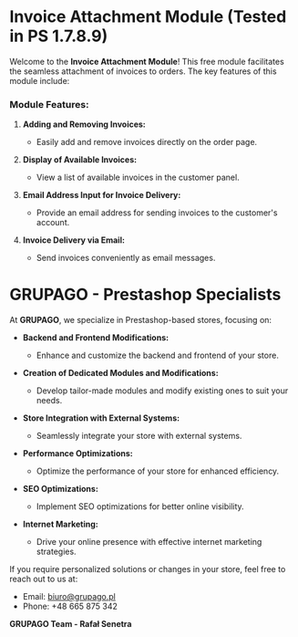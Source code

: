 # Invoice Attachment Module (Tested in PS 1.7.8.9)

Welcome to the **Invoice Attachment Module**! This free module facilitates the seamless attachment of invoices to orders. The key features of this module include:

### Module Features:

1. **Adding and Removing Invoices:**
   - Easily add and remove invoices directly on the order page.

2. **Display of Available Invoices:**
   - View a list of available invoices in the customer panel.

3. **Email Address Input for Invoice Delivery:**
   - Provide an email address for sending invoices to the customer's account.

4. **Invoice Delivery via Email:**
   - Send invoices conveniently as email messages.

# GRUPAGO - Prestashop Specialists

At **GRUPAGO**, we specialize in Prestashop-based stores, focusing on:

- **Backend and Frontend Modifications:**
  - Enhance and customize the backend and frontend of your store.

- **Creation of Dedicated Modules and Modifications:**
  - Develop tailor-made modules and modify existing ones to suit your needs.

- **Store Integration with External Systems:**
  - Seamlessly integrate your store with external systems.

- **Performance Optimizations:**
  - Optimize the performance of your store for enhanced efficiency.

- **SEO Optimizations:**
  - Implement SEO optimizations for better online visibility.

- **Internet Marketing:**
  - Drive your online presence with effective internet marketing strategies.

If you require personalized solutions or changes in your store, feel free to reach out to us at:
- Email: [biuro@grupago.pl](mailto:biuro@grupago.pl)
- Phone: +48 665 875 342

**GRUPAGO Team - Rafał Senetra**